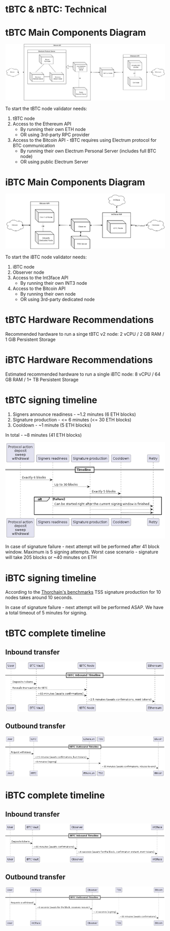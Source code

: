 # tBTC & nBTC: Technical

# tBTC Main Components Diagram

![1](/img/comparisons/tbtc_components.png)

To start the tBTC node validator needs:
1. tBTC node
2. Access to the Ethereum API
   - By running their own ETH node
   - OR using 3rd-party RPC provider
3. Access to the Bitcoin API - tBTC requires using Electrum protocol for BTC communication
   - By running their own Electrum Personal Server (includes full BTC node)
   - OR using public Electrum Server

# iBTC Main Components Diagram

![2](/img/comparisons/ibtc_components.png)

To start the iBTC node validator needs:
1. iBTC node
2. Observer node
3. Access to the Int3face API
   - By running their own INT3 node
4. Access to the Bitcoin API
   - By running their own node
   - OR using 3rd-party dedicated node

# tBTC Hardware Recommendations
Recommended hardware to run a singe tBTC v2 node:
2 vCPU / 2 GB RAM / 1 GiB Persistent Storage

# iBTC Hardware Recommendations
Estimated recommended hardware to run a single iBTC node:
8 vCPU / 64 GB RAM / 1+ TB Persistent Storage

# tBTC signing timeline

1. Signers announce readiness - ~1.2 minutes (6 ETH blocks)
2. Signature production - <= 6 minutes (<= 30 ETH blocks)
3. Cooldown - ~1 minute (5 ETH blocks)

In total - ~8 minutes (41 ETH blocks)

![1](/img/comparisons/tbtc_signature_timeline.png)

In case of signature failure - next attempt will be performed after 41 block window. Maximum is 5 signing attempts.
Worst case scenario - signature will take 205 blocks or ~40 minutes on ETH

# iBTC signing timeline

According to the [Thorchain's benchmarks](https://github.com/thorchain/Resources/blob/master/Whitepapers/THORChain-TSS-Benchmark-July2020.pdf) TSS signature production for 10 nodes takes around 10 seconds.

In case of signature failure - next attempt will be performed ASAP. We have a total timeout of 5 minutes for signing.

# tBTC complete timeline

## Inbound transfer

![2](/img/comparisons/tbtc_inbound_timeline.png)

## Outbound transfer

![3](/img/comparisons/tbtc_outbound_timeline.png)

# iBTC complete timeline

## Inbound transfer

![4](/img/comparisons/ibtc_inbound_timeline.png)

## Outbound transfer

![5](/img/comparisons/ibtc_outbound_timeline.png)